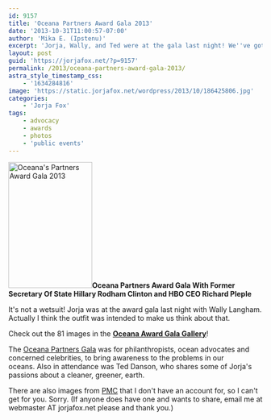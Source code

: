 ```yaml
---
id: 9157
title: 'Oceana Partners Award Gala 2013'
date: '2013-10-31T11:00:57-07:00'
author: 'Mika E. (Ipstenu)'
excerpt: 'Jorja, Wally, and Ted were at the gala last night! We''ve got pictures!'
layout: post
guid: 'https://jorjafox.net/?p=9157'
permalink: /2013/oceana-partners-award-gala-2013/
astra_style_timestamp_css:
    - '1634284816'
image: 'https://static.jorjafox.net/wordpress/2013/10/186425806.jpg'
categories:
    - 'Jorja Fox'
tags:
    - advocacy
    - awards
    - photos
    - 'public events'
---
```


<img class="alignright size-medium wp-image-9159" alt="Oceana's Partners Award Gala 2013" src="//static.jorjafox.net/wordpress/2013/10/Corbis-42-52771224.jpg" width="166" height="250" />**Oceana Partners Award Gala With Former Secretary Of State Hillary Rodham Clinton and HBO CEO Richard Pleple**

It's not a wetsuit! Jorja was at the award gala last night with Wally Langham. Actually I think the outfit was intended to make us think about that.

Check out the 81 images in the **<a href="https://jorjafox.net/gallery/pub/benefits/20131030-oceana">Oceana Award Gala Gallery</a>**!

The <a href="http://partnersaward.org/">Oceana Partners Gala</a> was for philanthropists, ocean advocates and concerned celebrities, to bring awareness to the problems in our oceans. Also in attendance was Ted Danson, who shares some of Jorja's passions about a cleaner, greener, earth.

There are also images from <a href="http://www.patrickmcmullan.com/site/event_detail.aspx?eid=45547&amp;page=2&amp;pgSize=64&amp;sortdir=DESC">PMC</a> that I don't have an account for, so I can't get for you. Sorry. (If anyone does have one and wants to share, email me at webmaster AT jorjafox.net please and thank you.)
